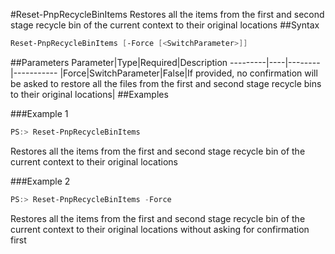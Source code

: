 #Reset-PnpRecycleBinItems
Restores all the items from the first and second stage recycle bin of the current context to their original locations
##Syntax
```powershell
Reset-PnpRecycleBinItems [-Force [<SwitchParameter>]]
```


##Parameters
Parameter|Type|Required|Description
---------|----|--------|-----------
|Force|SwitchParameter|False|If provided, no confirmation will be asked to restore all the files from the first and second stage recycle bins to their original locations|
##Examples

###Example 1
```powershell
PS:> Reset-PnpRecycleBinItems
```
Restores all the items from the first and second stage recycle bin of the current context to their original locations

###Example 2
```powershell
PS:> Reset-PnpRecycleBinItems -Force
```
Restores all the items from the first and second stage recycle bin of the current context to their original locations without asking for confirmation first

